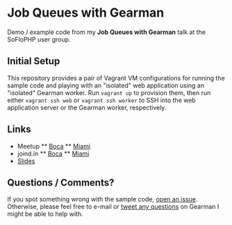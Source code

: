 # Job Queues with Gearman

Demo / example code from my **Job Queues with Gearman** talk at the SoFloPHP user group.

## Initial Setup

This repository provides a pair of Vagrant VM configurations for running the sample code and playing with an "isolated" web application using an "isolated" Gearman worker. Run `vagrant up` to provision them, then run either `vagrant ssh web` or `vagrant ssh worker` to SSH into the web application server or the Gearman worker, respectively.

## Links

* Meetup
** [Boca](http://www.meetup.com/South-Florida-PHP-Users-Group/events/211330872/)
** [Miami](http://www.meetup.com/South-Florida-PHP-Users-Group/events/210211632/)
* joind.in
** [Boca](https://joind.in/12749)
** [Miami](https://joind.in/12750)
* [Slides](https://github.com/michaelmoussa/soflophp-gearman/raw/master/slides/Job%20Queues%20with%20Gearman%20-%20SoFloPHP.pdf)

## Questions / Comments?

If you spot something wrong with the sample code, [open an issue](https://github.com/michaelmoussa/soflophp-gearman/issues/new). Otherwise, please feel free to e-mail or [tweet any questions](https://twitter.com/michaelmoussa) on Gearman I might be able to help with.
